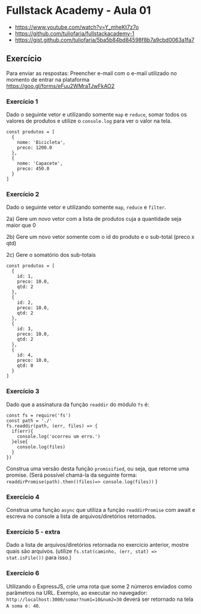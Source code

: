 # Fullstack Academy - Aula 01

- https://www.youtube.com/watch?v=Y_mheKt7z7o
- https://github.com/tuliofaria/fullstackacademy-1
- https://gist.github.com/tuliofaria/5ba5b84bd84598f8b7a9cbd0063a1fa7

## Exercício

Para enviar as respostas: Preencher e-mail com o e-mail utilizado no momento de entrar na plataforma
https://goo.gl/forms/eFuu2WMraTJwFkAO2

### Exercício 1

Dado o seguinte vetor e utilizando somente ``map`` e ``reduce``, somar todos os valores de produtos e utilize o ``console.log`` para ver o valor na tela.

```
const produtos = [
  {
    nome: 'Bicicleta',
    preco: 1200.0
  },
  {
    nome: 'Capacete',
    preco: 450.0
  }
]
```

### Exercício 2

Dado o seguinte vetor e utilizando somente ``map``, ``reduce`` e ``filter``.

2a) Gere um novo vetor com a lista de produtos cuja a quantidade seja maior que 0

2b) Gere um novo vetor somente com o id do produto e o sub-total (preco x qtd)

2c) Gere o somatório dos sub-totais


```
const produtos = [
  {
    id: 1,
    preco: 10.0,
    qtd: 2
  },
  {
    id: 2,
    preco: 10.0,
    qtd: 2
  },
  {
    id: 3,
    preco: 10.0,
    qtd: 2
  },
  {
    id: 4,
    preco: 10.0,
    qtd: 0
  }
]
```

### Exercício 3

Dado que a assinatura da função ``readdir`` do módulo ``fs`` é:

```
const fs = require('fs')
const path = './'
fs.readdir(path, (err, files) => {
  if(err){
    console.log('ocorreu um erro.')
  }else{
    console.log(files)
  }
})
```
Construa uma versão desta função ``promisified``, ou seja, que retorne uma promise. (Será possível chamá-la da seguinte forma: ``readdirPromise(path).then((files)=> console.log(files))`` )

### Exercício 4

Construa uma função ``async`` que utiliza a função ``readdirPromise`` com await e escreva no console a lista de arquivos/diretórios retornados.

### Exercício 5 - extra

Dado a lista de arquivos/diretórios retornada no exercício anterior, mostre quais são arquivos. (utilize ``fs.stat(caminho, (err, stat) => stat.isFile())`` para isso.)

### Exercício 6

Utilizando o ExpressJS, crie uma rota que some 2 números enviados como parâmetros na URL. Exemplo, ao executar no navegador: ``http://localhost:3000/somar?num1=10&num2=30`` deverá ser retornado na tela ``A soma é: 40``.
